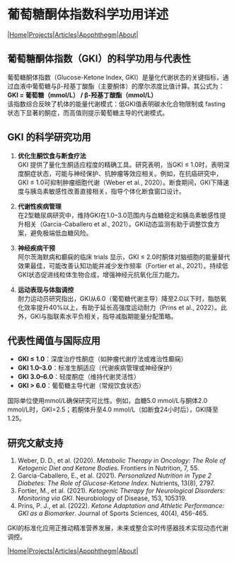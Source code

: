 # 葡萄糖酮体指数科学功用详述

|[Home](/README.md)|[Projects](/projects.md)|[Articles](/articles.md)|[Apophthegm](/apophthegm.md)|[About](/about.md)|

## 葡萄糖酮体指数（GKI）的科学功用与代表性

葡萄糖酮体指数（Glucose-Ketone Index, GKI）是量化代谢状态的关键指标，通过血液中葡萄糖与β-羟基丁酸酯（主要酮体）的摩尔浓度比值计算。其公式为：  
**GKI = 葡萄糖（mmol/L） / β-羟基丁酸酯（mmol/L）**  
该指数综合反映了机体的能量代谢模式：低GKI值表明碳水化合物限制或 fasting 状态下显著的酮症，而高值则提示葡萄糖主导的代谢模式。

## GKI 的科学研究功用
1. **优化生酮饮食与断食疗法**  
   GKI 提供了量化生酮适应程度的精确工具。研究表明，当GKI ≤ 1.0时，表明深度酮症状态，可能与神经保护、抗肿瘤等效应相关。例如，在抗癌研究中，GKI ≤ 1.0可抑制肿瘤细胞代谢（Weber et al., 2020）。断食期间，GKI下降速度与胰岛素敏感性改善直接相关，指导个体化断食窗口设计。

2. **代谢性疾病管理**  
   在2型糖尿病研究中，维持GKI在1.0–3.0范围内与血糖稳定和胰岛素敏感性提升相关（Garcia-Caballero et al., 2021）。GKI动态监测有助于调整饮食方案，避免极端低血糖风险。

3. **神经疾病干预**  
   阿尔茨海默病和癫痫的临床 trials 显示，GKI ≤ 2.0时酮体对脑细胞的能量替代效果最佳，可能改善认知功能并减少发作频率（Fortier et al., 2021）。持续低GKI状态促进线粒体生物合成，增强神经元抗氧化压力能力。

4. **运动表现与体脂调控**  
  耐力运动员研究指出，GKI从6.0（葡萄糖代谢主导）降至2.0以下时，脂肪氧化效率提升40%以上，有助于延长高强度运动耐力（Prins et al., 2022）。此外，GKI与脂联素水平负相关，指导减脂期能量分配策略。

## 代表性阈值与国际应用
- **GKI ≤ 1.0**：深度治疗性酮症（如肿瘤代谢疗法或难治性癫痫）  
- **GKI 1.0–3.0**：标准生酮适应（代谢疾病管理或神经保护）  
- **GKI 3.0–6.0**：轻度酮症（维持代谢灵活性）  
- **GKI > 6.0**：葡萄糖主导代谢（常规饮食状态）  

国际单位使用mmol/L确保研究可比性。例如，血糖5.0 mmol/L与酮体2.0 mmol/L时，GKI=2.5；若酮体升至4.0 mmol/L（如断食24小时后），GKI降至1.25。

## 研究文献支持  
1. Weber, D. D., et al. (2020). *Metabolic Therapy in Oncology: The Role of Ketogenic Diet and Ketone Bodies*. Frontiers in Nutrition, 7, 55.  
2. Garcia-Caballero, E., et al. (2021). *Personalized Nutrition in Type 2 Diabetes: The Role of Glucose-Ketone Index*. Nutrients, 13(8), 2797.  
3. Fortier, M., et al. (2021). *Ketogenic Therapy for Neurological Disorders: Monitoring via GKI*. Neurobiology of Disease, 153, 105319.  
4. Prins, P. J., et al. (2022). *Ketone Adaptation and Athletic Performance: GKI as a Biomarker*. Journal of Sports Sciences, 40(4), 456-465.  

GKI的标准化应用正推动精准营养发展，未来或整合实时传感器技术实现动态代谢调控。

|[Home](/README.md)|[Projects](/projects.md)|[Articles](/articles.md)|[Apophthegm](/apophthegm.md)|[About](/about.md)|

